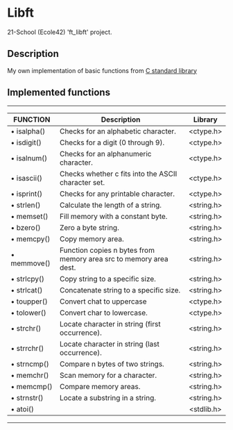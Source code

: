 # Libft
21-School (Ecole42) 'ft_libft' project.

## Description
My own implementation of basic functions from [C standard library](https://en.wikipedia.org/wiki/C_standard_library)

## Implemented functions
---
| FUNCTION | Description | Library |
| --- | --- | :---: |
| • isalpha() | Checks for an alphabetic character.                                 | <ctype.h> |
| • isdigit() | Checks for a digit (0 through 9).                                   | <ctype.h> |
| • isalnum() | Checks for an alphanumeric character.                               | <ctype.h> |
| • isascii() | Checks whether c fits into the ASCII character set.                 | <ctype.h> |
| • isprint() | Checks for any printable character.                                 | <ctype.h> |
| • strlen()  | Calculate the length of a string.                                   | <string.h> |
| • memset()  | Fill memory with a constant byte.                                   | <string.h> |
| • bzero()   | Zero a byte string.                                                 | <string.h> |
| • memcpy()  | Copy memory area.                                                   | <string.h> | 
| • memmove() | Function copies n bytes from memory area src to memory area dest.   | <string.h> |
| • strlcpy() |  Copy string to a specific size.                                    | <string.h> |
| • strlcat() | Concatenate string to a specific size.                              | <string.h> |
| • toupper() | Convert chat to uppercase                                           | <ctype.h> |
| • tolower() |  Convert char to lowercase.                                         | <ctype.h> |
| • strchr()  |  Locate character in string (first occurrence).                     | <string.h> |
| • strrchr() |  Locate character in string (last occurrence).                      | <string.h> |
| • strncmp() | Compare n bytes of two strings.                                     | <string.h> |
| • memchr()  | Scan memory for a character.                                        | <string.h> |
| • memcmp()  | Compare memory areas.                                               | <string.h> |
| • strnstr() | Locate a substring in a string.                                     | <string.h> |
| • atoi()    |                                                                     | <stdlib.h> |

---

